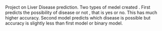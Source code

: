 Project on Liver Disease prediction.
Two types of medel created .
First predicts the possibility of disease or not , that is yes or no. This has much higher accuracy.
Second model predicts which disease is possible but accuracy is slightly less than first model or binary model.
